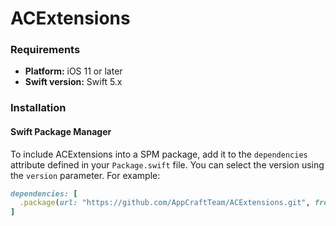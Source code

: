 # ACExtensions

### Requirements
- **Platform:** iOS 11 or later
- **Swift version:** Swift 5.x

### Installation

#### Swift Package Manager
To include ACExtensions into a SPM package, add it to the `dependencies` attribute defined in your `Package.swift` file. You can select the version using the `version`  parameter. For example:
```ruby
dependencies: [
  .package(url: "https://github.com/AppCraftTeam/ACExtensions.git", from: <version>)
]
```

